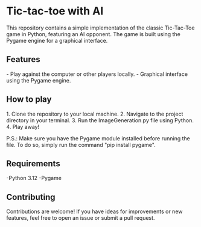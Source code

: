 <h1>Tic-tac-toe with AI</h1>
This repository contains a simple implementation of the classic Tic-Tac-Toe game in Python, featuring an AI opponent. The game is built using the Pygame engine for a graphical interface.

<h2>Features</h2>
- Play against the computer or other players locally.
- Graphical interface using the Pygame engine.

<h2>How to play</h2>
1. Clone the repository to your local machine.
2. Navigate to the project directory in your terminal.
3. Run the ImageGeneration.py file using Python.
4. Play away!

P.S.: Make sure you have the Pygame module installed before running the file. To do so, simply run the command "pip install pygame".

<h2>Requirements</h2>
-Python 3.12
-Pygame

<h2>Contributing</h2>
Contributions are welcome! If you have ideas for improvements or new features, feel free to open an issue or submit a pull request.
